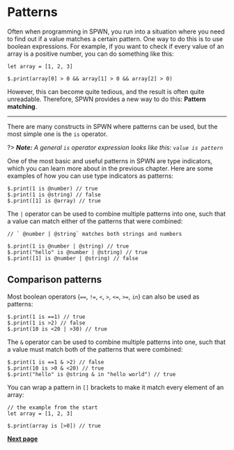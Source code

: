 # Patterns

Often when programming in SPWN, you run into a situation where you need to find out if a value matches a certain pattern. One way to do this is to use boolean expressions. For example, if you want to check if every value of an array is a positive number, you can do something like this:

```spwn
let array = [1, 2, 3]

$.print(array[0] > 0 && array[1] > 0 && array[2] > 0)
```

However, this can become quite tedious, and the result is often quite unreadable. Therefore, SPWN provides a new way to do this: **Pattern matching**.

---

There are many constructs in SPWN where patterns can be used, but the most simple one is the `is` operator.

?> _**Note:** A general `is` operator expression looks like this: `value is pattern`_

One of the most basic and useful patterns in SPWN are type indicators, which you can learn more about in the previous chapter. Here are some examples of how you can use type indicators as patterns:

```spwn
$.print(1 is @number) // true
$.print(1 is @string) // false
$.print([1] is @array) // true
```

The `|` operator can be used to combine multiple patterns into one, such that a value can match either of the patterns that were combined:

```spwn
// ` @number | @string` matches both strings and numbers

$.print(1 is @number | @string) // true
$.print("hello" is @number | @string) // true
$.print([1] is @number | @string) // false
```

## Comparison patterns

Most boolean operators (`==`, `!=`, `<`, `>`, `<=`, `>=`, `in`) can also be used as patterns:

```spwn
$.print(1 is ==1) // true
$.print(1 is >2) // false
$.print(10 is <20 | >30) // true
```

The `&` operator can be used to combine multiple patterns into one, such that a value must match both of the patterns that were combined:

```spwn
$.print(1 is ==1 & >2) // false
$.print(10 is >0 & <20) // true
$.print("hello" is @string & in "hello world") // true
```

You can wrap a pattern in `[]` brackets to make it match every element of an array:

```spwn
// the example from the start
let array = [1, 2, 3]

$.print(array is [>0]) // true
```

[**Next page**](advancedspwn/3impl.md)
